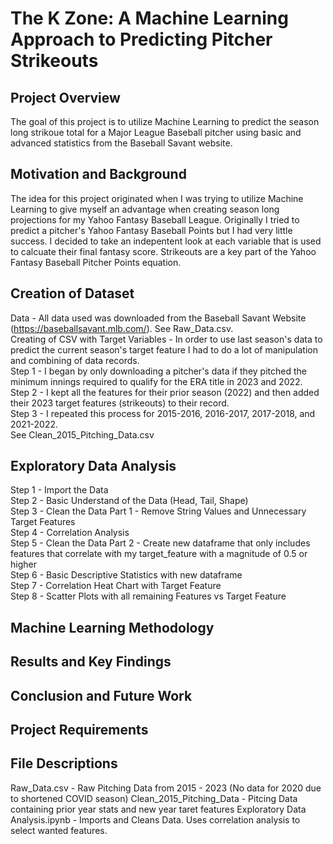 # The K Zone: A Machine Learning Approach to Predicting Pitcher Strikeouts

## Project Overview
The goal of this project is to utilize Machine Learning to predict the season long strikoue total for a Major League Baseball pitcher using basic and advanced statistics from the Baseball Savant website. 

## Motivation and Background
The idea for this project originated when I was trying to utilize Machine Learning to give myself an advantage when creating season long projections for my Yahoo Fantasy Baseball League. Originally I tried to predict a pitcher's Yahoo Fantasy Baseball Points but I had very little success. I decided to take an indepentent look at each variable that is used to calcuate their final fantasy score. Strikeouts are a key part of the Yahoo Fantasy Baseball Pitcher Points equation.

## Creation of Dataset
Data - All data used was downloaded from the Baseball Savant Website (https://baseballsavant.mlb.com/). See Raw_Data.csv.  
Creating of CSV with Target Variables - In order to use last season's data to predict the current season's target feature I had to do a lot of manipulation and combining of data records.  
Step 1 - I began by only downloading a pitcher's data if they pitched the minimum innings required to qualify for the ERA title in 2023 and 2022.  
Step 2 - I kept all the features for their prior season (2022) and then added their 2023 target features (strikeouts) to their record.  
Step 3 - I repeated this process for 2015-2016, 2016-2017, 2017-2018, and 2021-2022.  
See Clean_2015_Pitching_Data.csv  

## Exploratory Data Analysis
Step 1 - Import the Data  
Step 2 - Basic Understand of the Data (Head, Tail, Shape)  
Step 3 - Clean the Data Part 1 - Remove String Values and Unnecessary Target Features  
Step 4 - Correlation Analysis  
Step 5 - Clean the Data Part 2 - Create new dataframe that only includes features that correlate with my target_feature with a magnitude of 0.5 or higher  
Step 6 - Basic Descriptive Statistics with new dataframe  
Step 7 - Correlation Heat Chart with Target Feature  
Step 8 - Scatter Plots with all remaining Features vs Target Feature  

## Machine Learning Methodology

## Results and Key Findings

## Conclusion and Future Work

## Project Requirements

## File Descriptions
Raw_Data.csv - Raw Pitching Data from 2015 - 2023 (No data for 2020 due to shortened COVID season)
Clean_2015_Pitching_Data - Pitcing Data containing prior year stats and new year taret features
Exploratory Data Analysis.ipynb - Imports and Cleans Data. Uses correlation analysis to select wanted features.


